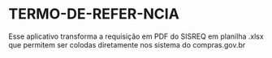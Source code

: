 # TERMO-DE-REFER-NCIA
Esse aplicativo transforma a requisição em PDF do SISREQ em planilha .xlsx que permitem ser colodas diretamente nos sistema do compras.gov.br
